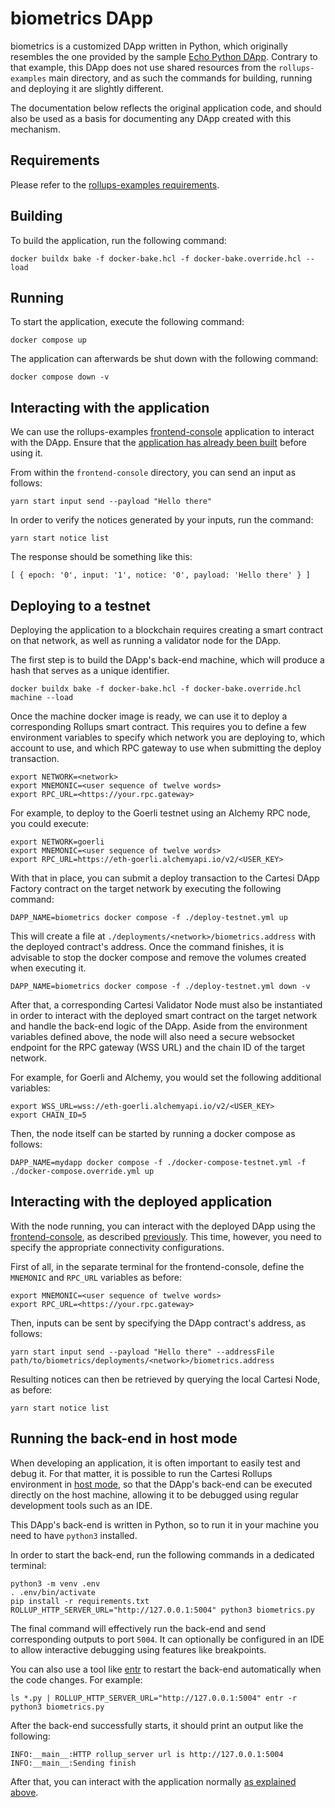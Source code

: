# biometrics DApp

biometrics is a customized DApp written in Python, which originally resembles the one provided by the sample [Echo Python DApp](https://github.com/cartesi/rollups-examples/tree/main/echo-python).
Contrary to that example, this DApp does not use shared resources from the `rollups-examples` main directory, and as such the commands for building, running and deploying it are slightly different.

The documentation below reflects the original application code, and should also be used as a basis for documenting any DApp created with this mechanism.

## Requirements

Please refer to the [rollups-examples requirements](https://github.com/cartesi/rollups-examples/tree/main/README.md#requirements).

## Building

To build the application, run the following command:

```shell
docker buildx bake -f docker-bake.hcl -f docker-bake.override.hcl --load
```

## Running

To start the application, execute the following command:

```shell
docker compose up
```

The application can afterwards be shut down with the following command:

```shell
docker compose down -v
```

## Interacting with the application

We can use the rollups-examples [frontend-console](https://github.com/cartesi/rollups-examples/tree/main/frontend-console) application to interact with the DApp.
Ensure that the [application has already been built](https://github.com/cartesi/rollups-examples/tree/main/frontend-console/README.md#building) before using it.

From within the `frontend-console` directory, you can send an input as follows:

```shell
yarn start input send --payload "Hello there"
```

In order to verify the notices generated by your inputs, run the command:

```shell
yarn start notice list
```

The response should be something like this:

```shell
[ { epoch: '0', input: '1', notice: '0', payload: 'Hello there' } ]
```

## Deploying to a testnet

Deploying the application to a blockchain requires creating a smart contract on that network, as well as running a validator node for the DApp.

The first step is to build the DApp's back-end machine, which will produce a hash that serves as a unique identifier.

```shell
docker buildx bake -f docker-bake.hcl -f docker-bake.override.hcl machine --load
```

Once the machine docker image is ready, we can use it to deploy a corresponding Rollups smart contract. This requires you to define a few environment variables to specify which network you are deploying to, which account to use, and which RPC gateway to use when submitting the deploy transaction.

```shell
export NETWORK=<network>
export MNEMONIC=<user sequence of twelve words>
export RPC_URL=<https://your.rpc.gateway>
```

For example, to deploy to the Goerli testnet using an Alchemy RPC node, you could execute:

```shell
export NETWORK=goerli
export MNEMONIC=<user sequence of twelve words>
export RPC_URL=https://eth-goerli.alchemyapi.io/v2/<USER_KEY>
```

With that in place, you can submit a deploy transaction to the Cartesi DApp Factory contract on the target network by executing the following command:

```shell
DAPP_NAME=biometrics docker compose -f ./deploy-testnet.yml up
```

This will create a file at `./deployments/<network>/biometrics.address` with the deployed contract's address.
Once the command finishes, it is advisable to stop the docker compose and remove the volumes created when executing it.

```shell
DAPP_NAME=biometrics docker compose -f ./deploy-testnet.yml down -v
```

After that, a corresponding Cartesi Validator Node must also be instantiated in order to interact with the deployed smart contract on the target network and handle the back-end logic of the DApp.
Aside from the environment variables defined above, the node will also need a secure websocket endpoint for the RPC gateway (WSS URL) and the chain ID of the target network.

For example, for Goerli and Alchemy, you would set the following additional variables:

```shell
export WSS_URL=wss://eth-goerli.alchemyapi.io/v2/<USER_KEY>
export CHAIN_ID=5
```

Then, the node itself can be started by running a docker compose as follows:

```shell
DAPP_NAME=mydapp docker compose -f ./docker-compose-testnet.yml -f ./docker-compose.override.yml up
```

## Interacting with the deployed application

With the node running, you can interact with the deployed DApp using the [frontend-console](https://github.com/cartesi/rollups-examples/tree/main/frontend-console), as described [previously](#interacting-with-the-application).
This time, however, you need to specify the appropriate connectivity configurations.

First of all, in the separate terminal for the frontend-console, define the `MNEMONIC` and `RPC_URL` variables as before:

```shell
export MNEMONIC=<user sequence of twelve words>
export RPC_URL=<https://your.rpc.gateway>
```

Then, inputs can be sent by specifying the DApp contract's address, as follows:

```shell
yarn start input send --payload "Hello there" --addressFile path/to/biometrics/deployments/<network>/biometrics.address
```

Resulting notices can then be retrieved by querying the local Cartesi Node, as before:

```shell
yarn start notice list
```

## Running the back-end in host mode

When developing an application, it is often important to easily test and debug it. For that matter, it is possible to run the Cartesi Rollups environment in [host mode](https://github.com/cartesi/rollups-examples/tree/main/README.md#host-mode), so that the DApp's back-end can be executed directly on the host machine, allowing it to be debugged using regular development tools such as an IDE.

This DApp's back-end is written in Python, so to run it in your machine you need to have `python3` installed.

In order to start the back-end, run the following commands in a dedicated terminal:

```shell
python3 -m venv .env
. .env/bin/activate
pip install -r requirements.txt
ROLLUP_HTTP_SERVER_URL="http://127.0.0.1:5004" python3 biometrics.py
```

The final command will effectively run the back-end and send corresponding outputs to port `5004`.
It can optionally be configured in an IDE to allow interactive debugging using features like breakpoints.

You can also use a tool like [entr](https://eradman.com/entrproject/) to restart the back-end automatically when the code changes. For example:

```shell
ls *.py | ROLLUP_HTTP_SERVER_URL="http://127.0.0.1:5004" entr -r python3 biometrics.py
```

After the back-end successfully starts, it should print an output like the following:

```log
INFO:__main__:HTTP rollup_server url is http://127.0.0.1:5004
INFO:__main__:Sending finish
```

After that, you can interact with the application normally [as explained above](#interacting-with-the-application).
